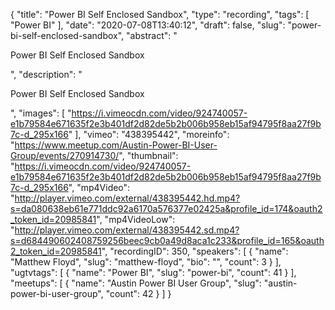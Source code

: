 {
  "title": "Power BI Self Enclosed Sandbox",
  "type": "recording",
  "tags": [
    "Power BI"
  ],
  "date": "2020-07-08T13:40:12",
  "draft": false,
  "slug": "power-bi-self-enclosed-sandbox",
  "abstract": "<p>Power BI Self Enclosed Sandbox</p>",
  "description": "<p>Power BI Self Enclosed Sandbox</p>",
  "images": [
    "https://i.vimeocdn.com/video/924740057-e1b79584e671635f2e3b401df2d82de5b2b006b958eb15af94795f8aa27f9b7c-d_295x166"
  ],
  "vimeo": "438395442",
  "moreinfo": "https://www.meetup.com/Austin-Power-BI-User-Group/events/270914730/",
  "thumbnail": "https://i.vimeocdn.com/video/924740057-e1b79584e671635f2e3b401df2d82de5b2b006b958eb15af94795f8aa27f9b7c-d_295x166",
  "mp4Video": "http://player.vimeo.com/external/438395442.hd.mp4?s=da080638eb61e771ddc92a6170a576377e02425a&profile_id=174&oauth2_token_id=20985841",
  "mp4VideoLow": "http://player.vimeo.com/external/438395442.sd.mp4?s=d684490602408759256beec9cb0a49d8aca1c233&profile_id=165&oauth2_token_id=20985841",
  "recordingID": 350,
  "speakers": [
    {
      "name": "Matthew Floyd",
      "slug": "matthew-floyd",
      "bio": "",
      "count": 3
    }
  ],
  "ugtvtags": [
    {
      "name": "Power BI",
      "slug": "power-bi",
      "count": 41
    }
  ],
  "meetups": [
    {
      "name": "Austin Power BI User Group",
      "slug": "austin-power-bi-user-group",
      "count": 42
    }
  ]
}